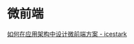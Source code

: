 <!--
 * @Author: tim
 * @Date: 2020-09-02 10:05:43
 * @LastEditors: tim
 * @LastEditTime: 2020-09-02 10:08:38
 * @Description: 
-->
# 微前端 
 [如何在应用架构中设计微前端方案 - icestark](https://mp.weixin.qq.com/s?__biz=MzI5NjM5NDQxMg==&mid=2247487426&idx=1&sn=df22af2e0625004a6e0212f12afe6ce7&chksm=ec444401db33cd17b00423cf3240390802d3cfa1d117341a283457798b3930f2ad735d8396f1&scene=21#wechat_redirect)